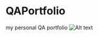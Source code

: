 # QAPortfolio
my personal QA portfolio
![Alt text]([/relative/path/to/img.jpg](https://github.com/gsepdev/QAPortfolio/blob/main/QAportfolio.jpg)https://github.com/gsepdev/QAPortfolio/blob/main/QAportfolio.jpg?raw=true "Optional Title")
